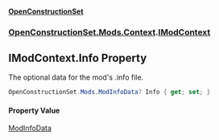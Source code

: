 #### [OpenConstructionSet](index.md 'index')
### [OpenConstructionSet.Mods.Context](index.md#OpenConstructionSet_Mods_Context 'OpenConstructionSet.Mods.Context').[IModContext](V6ll8xRvyNbd6Fd1yGQMHQ.md 'OpenConstructionSet.Mods.Context.IModContext')
## IModContext.Info Property
The optional data for the mod's .info file.  
```csharp
OpenConstructionSet.Mods.ModInfoData? Info { get; set; }
```
#### Property Value
[ModInfoData](ZdFSsCp5Yk427RM+q39Nmw.md 'OpenConstructionSet.Mods.ModInfoData')
